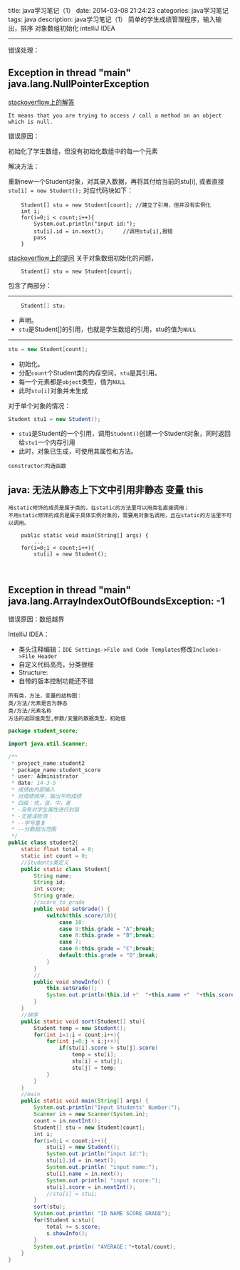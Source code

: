 title: java学习笔记（1）
date: 2014-03-08 21:24:23
categories: java学习笔记
tags: java
description: java学习笔记（1）	简单的学生成绩管理程序，输入输出，排序 对象数组初始化 intelliJ IDEA

---
错误处理：





## Exception in thread "main" java.lang.NullPointerException
	
[stackoverflow上的解答](http://stackoverflow.com/questions/5958012/exception-in-thread-main-java-lang-nullpointerexception)

`It means that you are trying to access / call a method on an object which is null.`



错误原因：

初始化了学生数组，但没有初始化数组中的每一个元素

解决方法：

重新new一个Student对象，对其录入数据，再将其付给当前的stu[i],
或者直接`stu[i] = new Student();`
对应代码块如下：
```
	Student[] stu = new Student[count];	//建立了引用，但并没有实例化
	int i;
	for(i=0;i < count;i++){
		System.out.println("input id:");
		stu[i].id = in.next();		//调用stu[i],报错
		pass
	}
```


[stackoverflow上的提问](http://stackoverflow.com/questions/22278892/whats-the-differences-between-initializing-an-array-of-objects-and-initializing)
 	关于对象数组初始化的问题，


    
```
	Student[] stu = new Student[count];
```
包含了两部分：

---- 
 
```java
	Student[] stu;	
```
- 声明。
- `stu`是Student[]的引用，也就是学生数组的引用，stu的值为`NULL`


---- 
```java
stu = new Student[count];
```
- 初始化。
- 分配`count`个Student类的内存空间，`stu`是其引用。
- 每一个元素都是`object`类型，值为`NULL`
- 此时`stu[i]`对象并未生成

对于单个对象的情况：
```java
Student stu1 = new Student();
```
- `stu1`是Student的一个引用，调用`Student()`创建一个Student对象，同时返回给`stu1`一个内存引用
- 此时，对象已生成，可使用其属性和方法。

`constructor`:`构造函数`
<br/>

## java: 无法从静态上下文中引用非静态 变量 this
	用static修饰的成员是属于类的，在static的方法里可以用类名直接调用；
	不用static修饰的成员是属于具体实例对象的，需要用对象名调用，且在static的方法里不可以调用。

```      
	public static void main(String[] args) {
        ...
	for(i=0;i < count;i++){
    	stu[i] = new Student();
```
<br/>

## Exception in thread "main" java.lang.ArrayIndexOutOfBoundsException: -1

错误原因：数组越界



IntelliJ IDEA：

* 类头注释编辑：`IDE Settings->File and Code Templates`修改`Includes->File Header`
* 自定义代码高亮，分类很细
* 	Structure:
* 自带的版本控制功能还不错
```
所有类，方法，变量的结构图：
类/方法/元素是否为静态
类/方法/元素名称
方法的返回值类型,参数/变量的数据类型，初始值
```
```java
package student_score;

import java.util.Scanner;

/**
 * project_name:student2
 * package_name:student_score
 * user: Administrator
 * date: 14-3-5
 * 成绩由外部输入
 * 对成绩排序，输出平均成绩
 * 四级：优，良，中，差
 * -没有对学生属性进行封装
 * -无错误检测：
 * --学号重复
 * --分数超出范围
 */
public class student2{
    static float total = 0;
    static int count = 0;
    //Students类定义
    public static class Student{
        String name;
        String id;
        int score;
        String grade;
        //score_to_grade
        public void setGrade() {
            switch(this.score/10){
                case 10:
                case 9:this.grade = "A";break;
                case 8:this.grade = "B";break;
                case 7:
                case 6:this.grade = "C";break;
                default:this.grade = "D";break;
            }
        }
        //
        public void showInfo() {
            this.setGrade();
            System.out.println(this.id +"  "+this.name +"  "+this.score+"  "+this.grade);
        }
    }
    //排序
    public static void sort(Student[] stu){
        Student temp = new Student();
        for(int i=1;i < count;i++){
            for(int j=0;j < i;j++){
                if(stu[i].score > stu[j].score)
                    temp = stu[i];
                    stu[i] = stu[j];
                    stu[j] = temp;
            }
        }
    }
    //main
    public static void main(String[] args) {
        System.out.println("Input Students' Number:");
        Scanner in = new Scanner(System.in);
        count = in.nextInt();
        Student[] stu = new Student[count];
        int i;
        for(i=0;i < count;i++){
            stu[i] = new Student();
            System.out.println("input id:");
            stu[i].id = in.next();
            System.out.println( "input name:");
            stu[i].name = in.next();
            System.out.println( "input score:");
            stu[i].score = in.nextInt();
            //stu[i] = stu1;
        }
        sort(stu);
        System.out.println( "ID NAME SCORE GRADE");
        for(Student s:stu){
            total += s.score;
            s.showInfo();
        }
        System.out.println( "AVERAGE："+total/count);
    }
}
```
